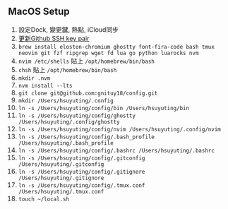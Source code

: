 ## MacOS Setup

1. 設定Dock, 變更鍵, 熱點, iCloud同步
1. [更新Github SSH key pair](https://docs.github.com/en/authentication/connecting-to-github-with-ssh/generating-a-new-ssh-key-and-adding-it-to-the-ssh-agent)
1. `brew install eloston-chromium ghostty font-fira-code bash tmux neovim git fzf ripgrep wget fd lua go python luarocks nvm`
1. `nvim /etc/shells` 貼上 `/opt/homebrew/bin/bash`
1. `chsh` 貼上 `/opt/homebrew/bin/bash`
1. `mkdir .nvm`
1. `nvm install --lts`
1. `git clone git@github.com:gnituy18/config.git`
1. `mkdir /Users/hsuyuting/.config`
1. `ln -s /Users/hsuyuting/config/bin /Users/hsuyuting/bin`
1. `ln -s /Users/hsuyuting/config/ghostty /Users/hsuyuting/.config/ghostty`
1. `ln -s /Users/hsuyuting/config/nvim /Users/hsuyuting/.config/nvim`
1. `ln -s /Users/hsuyuting/config/.bash_profile /Users/hsuyuting/.bash_profile`
1. `ln -s /Users/hsuyuting/config/.bashrc /Users/hsuyuting/.bashrc`
1. `ln -s /Users/hsuyuting/config/.gitconfig /Users/hsuyuting/.gitconfig`
1. `ln -s /Users/hsuyuting/config/.gitignore /Users/hsuyuting/.gitignore`
1. `ln -s /Users/hsuyuting/config/.tmux.conf /Users/hsuyuting/.tmux.conf`
1. `touch ~/local.sh`
